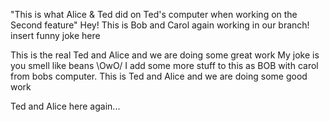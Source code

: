 "This is what Alice & Ted did on Ted's computer when working on the Second feature"
Hey! This is Bob and Carol again working in our branch!
insert funny joke here

This is the real Ted and Alice and we are doing some great work
My joke is you smell like beans \OwO/
I add some more stuff to this as BOB with carol from bobs computer.
This is Ted and Alice and we are doing some good work

Ted and Alice here again...
